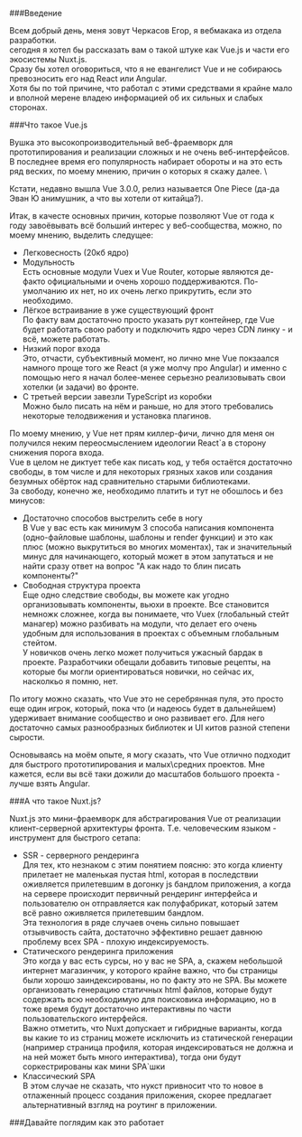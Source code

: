 ###Введение

Всем добрый день, меня зовут Черкасов Егор, я вебмакака из отдела разработки. \
сегодня я хотел бы рассказать вам о такой штуке как Vue.js и части его экосистемы Nuxt.js. \
Сразу бы хотел оговориться, что я не евангелист Vue и не собираюсь превозносить его над React или Angular. \
Хотя бы по той причине, что работал с этими средствами я крайне мало и вполной мерене владею информацией об их сильных и слабых сторонах.

###Что такое Vue.js

Вушка это высокопроизводительный веб-фраемворк для прототипирования и реализации сложных и не очень веб-интерфейсов. \
В последнее время его популярность набирает обороты и на это есть ряд веских, по моему мнению, причин о которых я скажу далее. \

Кстати, недавно вышла Vue 3.0.0, релиз называется One Piece (да-да Эван Ю анимушник, а что вы хотели от китайца?).

Итак, в качесте основных причин, которые позволяют Vue от года к году завоёвывать всё больший интерес у веб-сообщества, можно, по моему мнению, выделить следущее:

* Легковесность (20кб ядро)
* Модульность \
    Есть основные модули Vuex и Vue Router, которые являются де-факто официальными и очень хорошо поддерживаются. По-умолчанию их нет, но их очень легко прикрутить, если это необходимо.
* Лёгкое встраивание в уже существующий фронт \
    По факту вам достаточно просто указать рут контейнер, где Vue будет работать свою работу и подключить ядро через CDN линку - и всё, можете работать.
* Низкий порог входа \
    Это, отчасти, субъективный момент, но лично мне Vue покзаался намного проще того же React (я уже молчу про Angular) и именно с помощью него я начал более-менее серьезно реализовывать свои хотелки (и задачи) во фронте.
* С третьей версии завезли TypeScript из коробки \
    Можно было писать на нём и раньше, но для этого требовались некоторые телодвижения и установка плагинов.

По моему мнению, у Vue нет прям киллер-фичи, лично для меня он получился неким переосмыслением идеологии React`а в сторону снижения порога входа. \
Vue в целом не диктует тебе как писать код, у тебя остаётся достаточно свободы, в том числе и для некоторых грязных хаков или создания безумных обёрток над сравнительно старыми библиотеками. \
За свободу, конечно же, необходимо платить и тут не обошлось и без минусов:      

* Достаточно способов выстрелить себе в ногу \
    В Vue у вас есть как минимум 3 способа написания компонента (одно-файловые шаблоны, шаблоны и render функции) и это как плюс (можно выкрутиться во многих моментах), так и значительный минус для начинающего, который может в этом запутаться и не найти сразу ответ на вопрос "А как надо то блин писать компоненты?"
* Свободная структура проекта \
    Еще одно следствие свободы, вы можете как угодно организовывать компоненты, вьюхи в проекте. Все становится немножк сложнее, когда вы понимаете, что Vuex (глобальный стейт манагер) можно разбивать на модули, что делает его очень удобным для использования в проектах с объемным глобальным стейтом. \
    У новичков очень легко может получиться ужасный бардак в проекте. Разработчики обещали добавить типовые рецепты, на которые бы могли ориентироваться новички, но сейчас их, насколкьо я помню, нет.
    
По итогу можно сказать, что Vue это не серебрянная пуля, это просто еще один игрок, который, пока что (и надеюсь будет в дальнейшем) удерживает внимание сообщество и оно развивает его. Для него достаточно самых разнообразных библиотек и UI китов разной степени сырости.

Основываясь на моём опыте, я могу сказать, что Vue отлично подходит для быстрого прототипирования и малых\средних проектов. Мне кажется, если вы всё таки дожили до масштабов большого проекта - лучше взять Angular.

###А что такое Nuxt.js?

Nuxt.js это мини-фраемворк для абстрагирования Vue от реализации клиент-серверной архитектуры фронта. Т.е. человеческим языком - инструмент для быстрого сетапа:

* SSR - серверного рендеринга \
    Для тех, кто незнаком с этим понятием поясню: это когда клиенту прилетает не маленькая пустая html, которая в последствии оживляется прилетевшим в догонку js бандлом приложения, а когда на сервере происходит первичный рендеринг интерфейса и пользователю он отправляется как полуфабрикат, который затем всё равно оживляется прилетевшим бандлом.\
    Эта технология в ряде случаев очень сильно повышает отзывчивость сайта, достаточно эффективно решает давнюю проблему всех SPA - плохую индексируемость.
* Статического рендеринга приложения \
    Это когда у вас есть сурсы, но у вас не SPA, а, скажем небольшой интернет магазинчик, у которого крайне важно, что бы страницы были хорошо заиндексированы, но по факту это не SPA. Вы можете организовать генерацию статичных html файлов, которые будут содержать всю необходимую для поисковика информацию, но в тоже время будут достаточно интерактивны по части пользовательского интерфейся.\
    Важно отметить, что Nuxt допускает и гибридные варианты, когда вы какие то из страниц можете исключить из статической генерации (например страница профиля, которая индексироваться не должна и на ней может быть много интерактива), тогда они будут соркестрированы как мини SPA`шки
* Классический SPA \
    В этом случае не сказать, что нукст привносит что то новое в отлаженный процесс создания приложения, скорее предлагает альтернативный взгляд на роутинг в приложении.        

###Давайте поглядим как это работает
